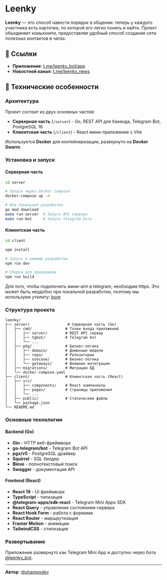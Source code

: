 # Leenky

**Leenky** — это способ навести порядок в общении: теперь у каждого участника есть карточка, по которой его легко понять и найти. Проект объединяет комьюнити, предоставляя удобный способ создания сети полезных контактов в чатах.

## 🔗 Ссылки

- **Приложение**: [t.me/leenky_bot/app](https://t.me/leenky_bot/app)
- **Новостной канал**: [t.me/leenky_news](https://t.me/leenky_news)

## 🚀 Технические особенности

### Архитектура
Проект состоит из двух основных частей:

- **Серверная часть** (`/server`) - Go, REST API для бэкенда, Telegram Bot, PostgreSQL 16
- **Клиентская часть** (`/client`) - React мини-приложение с Vite

Используется **Docker** для контейнеризации, развернуто на **Docker Swarm**.

### Установка и запуск

#### Серверная часть
```bash
cd server

# Запуск через Docker Compose
docker-compose up -d

# Или локальная разработка
go mod download
make run-server  # Запуск API сервера
make run-bot     # Запуск Telegram бота
```

#### Клиентская часть
```bash
cd client

npm install

# Запуск в режиме разработки
npm run dev

# Сборка для продакшена
npm run build
```

Для того, чтобы подключить мини-апп в telegram, необходим https. Это может быть неудобно при локальной разработки, поэтому мы используем утилиту:
[bore](https://github.com/ekzhang/bore)

### Структура проекта

```
leenky/
├── server/                 # Серверная часть (Go)
│   ├── cmd/               # Точки входа приложений
│   │   ├── server/        # REST API сервер
│   │   ├── tgbot/         # Telegram бот
│   │   └── ...
│   ├── pkg/               # Бизнес-логика
│   │   ├── domain/        # Доменные модели
│   │   ├── repo/          # Репозитории
│   │   ├── usecase/       # Бизнес-логика
│   │   └── gateways/      # Внешние интеграции
│   ├── migrations/        # Миграции БД
│   └── docker-compose.yaml
├── client/                # Клиентская часть (React)
│   ├── src/
│   │   ├── components/    # React компоненты
│   │   ├── pages/         # Страницы приложения
│   │   └── ...
│   ├── public/            # Статические файлы
│   └── package.json
└── README.md
```

### Основные технологии

#### Backend (Go)
- **Gin** - HTTP веб-фреймворк
- **go-telegram/bot** - Telegram Bot API
- **pgx/v5** - PostgreSQL драйвер
- **Squirrel** - SQL билдер
- **Bleve** - полнотекстовый поиск
- **Swagger** - документация API

#### Frontend (React)
- **React 19** - UI фреймворк
- **TypeScript** - типизация
- **@telegram-apps/sdk-react** - Telegram Mini Apps SDK
- **React Query** - управление состоянием сервера
- **React Hook Form** - работа с формами
- **React Router** - маршрутизация
- **Framer Motion** - анимации
- **TailwindCSS** - стилизация

### Развертывание

Приложение развернуто как Telegram Mini App и доступно через бота [@leenky_bot](https://t.me/leenky_bot).

---

**Автор**: [@shampsdev](https://t.me/shampsdev)
